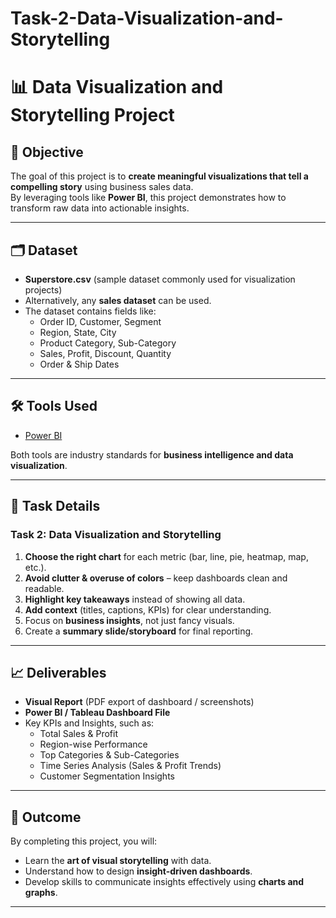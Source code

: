 # Task-2-Data-Visualization-and-Storytelling
# 📊 Data Visualization and Storytelling Project

## 🎯 Objective
The goal of this project is to **create meaningful visualizations that tell a compelling story** using business sales data.  
By leveraging tools like **Power BI**, this project demonstrates how to transform raw data into actionable insights.

---

## 🗂 Dataset
- **Superstore.csv** (sample dataset commonly used for visualization projects)  
- Alternatively, any **sales dataset** can be used.  
- The dataset contains fields like:
  - Order ID, Customer, Segment
  - Region, State, City
  - Product Category, Sub-Category
  - Sales, Profit, Discount, Quantity
  - Order & Ship Dates

---

## 🛠 Tools Used
- [Power BI](https://powerbi.microsoft.com/)  

Both tools are industry standards for **business intelligence and data visualization**.

---

## 📌 Task Details
### Task 2: Data Visualization and Storytelling
1. **Choose the right chart** for each metric (bar, line, pie, heatmap, map, etc.).  
2. **Avoid clutter & overuse of colors** – keep dashboards clean and readable.  
3. **Highlight key takeaways** instead of showing all data.  
4. **Add context** (titles, captions, KPIs) for clear understanding.  
5. Focus on **business insights**, not just fancy visuals.  
6. Create a **summary slide/storyboard** for final reporting.  

---

## 📈 Deliverables
- **Visual Report** (PDF export of dashboard / screenshots)  
- **Power BI / Tableau Dashboard File**  
- Key KPIs and Insights, such as:
  - Total Sales & Profit
  - Region-wise Performance
  - Top Categories & Sub-Categories
  - Time Series Analysis (Sales & Profit Trends)
  - Customer Segmentation Insights

---

## 🚀 Outcome
By completing this project, you will:
- Learn the **art of visual storytelling** with data.  
- Understand how to design **insight-driven dashboards**.  
- Develop skills to communicate insights effectively using **charts and graphs**.  

---
